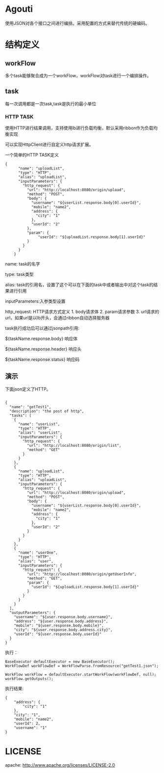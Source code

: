 # Agouti

使用JSON对各个接口之间进行编排。采用配置的方式来替代传统的硬编码。

# 结构定义

## workFlow 
多个task能够聚合成为一个workFlow，workFlow对task进行一个编排操作。


## task
每一次调用都是一次task,task是执行的最小单位

### HTTP TASK 
使用HTTP进行结果调用，支持使用lb进行负载均衡，默认采用ribbon作为负载均衡实现

可以实现HttpClient进行自定义http请求扩展。

一个简单的HTTP TASK定义
~~~
{
      "name": "uploadList",
      "type": "HTTP",
      "alias": "uploadList",
      "inputParameters": {
        "http_request": {
          "url": "http://localhost:8080/origin/upload",
          "method": "POST",
          "body": {
            "username": "${userList.response.body[0].userId}",
            "mobile": "name2",
            "address": {
              "city": "1"
            },
            "userId": "2"
          },
          "param": {
               "userId": "${uploadList.response.body[1].userId}"
          }
        }
      }
    }
~~~
name: task的名字

type: task类型

alias: task的引用名，设置了这个可以在下面的task中或者输出中对这个task的结果进行引用

inputParameters:入参类型设置

http_request: HTTP请求方式定义
    1. body请求体
    2. param请求参数
    3. url请求的url，如果url是以lb开头，会通过ribbon自动选择服务器

task执行成功后可以通过jsonpath引用:

${taskName.response.body} 响应体

${taskName.response.header} 响应头

${taskName.response.status} 响应码




## 演示
下面json定义了HTTP。

~~~

{
  "name": "getTest1",
  "description": "the post of http",
  "tasks": [
    {
      "name": "userList",
      "type": "HTTP",
      "alias": "userList",
      "inputParameters": {
        "http_request": {
          "url": "http://localhost:8080/origin/list",
          "method": "GET"
        }
      }
    },
    {
      "name": "uploadList",
      "type": "HTTP",
      "alias": "uploadList",
      "inputParameters": {
        "http_request": {
          "url": "http://localhost:8080/origin/upload",
          "method": "POST",
          "body": {
            "username": "${userList.response.body[0].userId}",
            "mobile": "name2",
            "address": {
              "city": "1"
            },
            "userId": "2"
          }
        }
      }
    },
    {
      "name": "userOne",
      "type": "HTTP",
      "alias": "user",
      "inputParameters": {
        "http_request": {
          "url": "http://localhost:8080/origin/getUserInfo",
          "method": "GET",
          "param": {
            "userId": "${uploadList.response.body[1].userId}"
          }
        }
      }
    }
  ],
  "outputParameters": {
    "username": "${user.response.body.username}",
    "address": "${user.response.body.address}",
    "mobile": "${user.response.body.mobile}",
    "city": "${user.response.body.address.city}",
    "userId": "${user.response.body.userId}"
  }
}

~~~

执行：

~~~
BaseExecutor defaultExecutor = new BaseExecutor();
WorkFlowDef workFlowDef = WorkFlowParse.fromResource("getTest1.json");

WorkFlow workFlow = defaultExecutor.startWorkFlow(workFlowDef, null);
workFlow.getOutputs();

~~~

执行结果:

~~~
{
    "address": {
        "city": "1"
    },
    "city": "1",
    "mobile": "name2",
    "userId": 2,
    "username": "1"
}
~~~


# LICENSE

apache: http://www.apache.org/licenses/LICENSE-2.0
